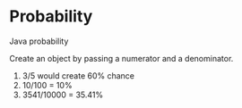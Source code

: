 # Probability
Java probability

Create an object by passing a numerator and a denominator. 
1. 3/5 would create 60% chance
2. 10/100 = 10%
3. 3541/10000 = 35.41%